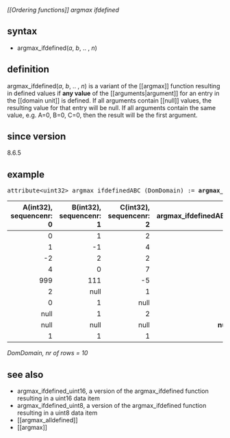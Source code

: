 *[[Ordering functions]] argmax ifdefined*

## syntax

- argmax_ifdefined(*a*, *b*, .. , *n*)

## definition

argmax_ifdefined(*a*, *b*, .. , *n*) is a variant of the [[argmax]] function resulting in defined values if **any value** of the [[arguments|argument]] 
 for an entry in the [[domain unit]] is defined. If all arguments contain [[null]] values, the resulting value for that entry will be null. If all arguments contain the same value, e.g. A=0, B=0, C=0, then the result will be the first argument.

## since version
8.6.5

## example
<pre>
attribute&lt;uint32&gt; argmax_ifdefinedABC (DomDomain) := <B>argmax_ifdefined(</B>A, B, C<B>)</B>;
</pre>

|A(int32),<BR>sequencenr: 0|B(int32),<BR>sequencenr: 1|C(int32),<BR>sequencenr: 2|argmax_ifdefinedABC|
|-------------------------:|-------------------------:|-------------------------:|------------------:|
|0                         |1                         |2                         |**2**              |
|1                         |-1                        |4                         |**2**              |
|-2                        |2                         |2                         |**1**              |
|4                         |0                         |7                         |**2**              |
|999                       |111                       |-5                        |**0**              |
|2                         |null                      |1                         |**0**              |
|0                         |1                         |null                      |**1**              |
|null                      |1                         |2                         |**2**              |
|null                      |null                      |null                      |**null**           |
|1                         |1                         |1                         |**0**              |

*DomDomain, nr of rows = 10*

## see also

- argmax_ifdefined_uint16, a version of the argmax_ifdefined function resulting in a uint16 data item
- argmax_ifdefined_uint8, a version of the argmax_ifdefined function resulting in a uint8 data item
- [[argmax_alldefined]]
- [[argmax]]
